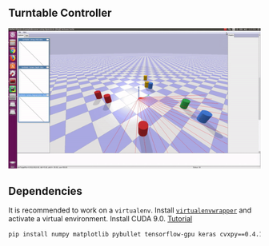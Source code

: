 ## Turntable Controller

![](img/demo.gif)

## Dependencies

It is recommended to work on a `virtualenv`. Install [`virtualenvwrapper`](http://virtualenvwrapper.readthedocs.io/en/latest/install.html) and activate a virtual environment. Install CUDA 9.0. [Tutorial](https://yangcha.github.io/CUDA90/)

```bash 
pip install numpy matplotlib pybullet tensorflow-gpu keras cvxpy==0.4.11
```